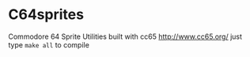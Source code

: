 C64sprites
==========

Commodore 64 Sprite Utilities built with cc65 http://www.cc65.org/ just type `make all` to compile